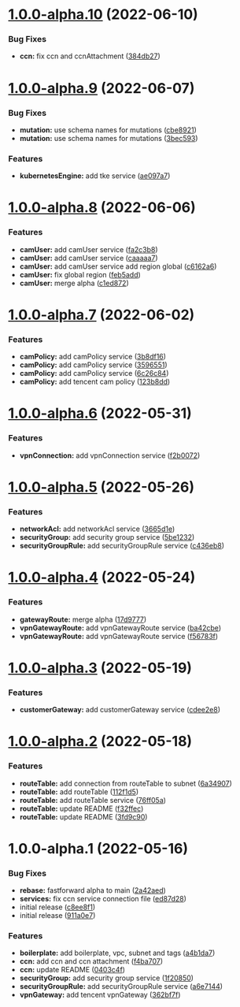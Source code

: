 # [1.0.0-alpha.10](https://github.com/cloudgraphdev/cloudgraph-provider-tencent/compare/1.0.0-alpha.9...1.0.0-alpha.10) (2022-06-10)


### Bug Fixes

* **ccn:** fix ccn and ccnAttachment ([384db27](https://github.com/cloudgraphdev/cloudgraph-provider-tencent/commit/384db271bb2b6d06ec2ab9bab6acf8d6b066effc))

# [1.0.0-alpha.9](https://github.com/cloudgraphdev/cloudgraph-provider-tencent/compare/1.0.0-alpha.8...1.0.0-alpha.9) (2022-06-07)


### Bug Fixes

* **mutation:** use schema names for mutations ([cbe8921](https://github.com/cloudgraphdev/cloudgraph-provider-tencent/commit/cbe8921a7c7c6f9b4dd3a52180c713853dc82ee0))
* **mutation:** use schema names for mutations ([3bec593](https://github.com/cloudgraphdev/cloudgraph-provider-tencent/commit/3bec59304a84c93176d9125bc7d0e527f88ff458))


### Features

* **kubernetesEngine:** add tke service ([ae097a7](https://github.com/cloudgraphdev/cloudgraph-provider-tencent/commit/ae097a7575c19611ede542feadbe381f8e233051))

# [1.0.0-alpha.8](https://github.com/cloudgraphdev/cloudgraph-provider-tencent/compare/1.0.0-alpha.7...1.0.0-alpha.8) (2022-06-06)


### Features

* **camUser:** add camUser service ([fa2c3b8](https://github.com/cloudgraphdev/cloudgraph-provider-tencent/commit/fa2c3b8dbe90781e28291f654734e6ee0b610e39))
* **camUser:** add camUser service ([caaaaa7](https://github.com/cloudgraphdev/cloudgraph-provider-tencent/commit/caaaaa7e548c146580a0758ed18865d3fc428545))
* **camUser:** add camUser service add region global ([c6162a6](https://github.com/cloudgraphdev/cloudgraph-provider-tencent/commit/c6162a69296e89aff6730f7fe706d137553a6d5f))
* **camUser:** fix global region ([feb5add](https://github.com/cloudgraphdev/cloudgraph-provider-tencent/commit/feb5add6bf7010952f3b81101e9a84c881a4af42))
* **camUser:** merge alpha ([c1ed872](https://github.com/cloudgraphdev/cloudgraph-provider-tencent/commit/c1ed8729c5afef905c0f04cf4ae01b87c1a595ef))

# [1.0.0-alpha.7](https://github.com/cloudgraphdev/cloudgraph-provider-tencent/compare/1.0.0-alpha.6...1.0.0-alpha.7) (2022-06-02)


### Features

* **camPolicy:** add camPolicy service ([3b8df16](https://github.com/cloudgraphdev/cloudgraph-provider-tencent/commit/3b8df166c3edd75f6b40f445f6a4375481d2f0ce))
* **camPolicy:** add camPolicy service ([3596551](https://github.com/cloudgraphdev/cloudgraph-provider-tencent/commit/35965518ed7f32da4bf024d780d56828c5250c60))
* **camPolicy:** add camPolicy service ([6c26c84](https://github.com/cloudgraphdev/cloudgraph-provider-tencent/commit/6c26c84f04399ce540f1c33a9e59bac3448def0c))
* **camPolicy:** add tencent cam policy ([123b8dd](https://github.com/cloudgraphdev/cloudgraph-provider-tencent/commit/123b8dd376242fdf07e167f1c10045f13d607c58))

# [1.0.0-alpha.6](https://github.com/cloudgraphdev/cloudgraph-provider-tencent/compare/1.0.0-alpha.5...1.0.0-alpha.6) (2022-05-31)


### Features

* **vpnConnection:** add vpnConnection service ([f2b0072](https://github.com/cloudgraphdev/cloudgraph-provider-tencent/commit/f2b0072e237e787c2bf0d11358003a7a126e15de))

# [1.0.0-alpha.5](https://github.com/cloudgraphdev/cloudgraph-provider-tencent/compare/1.0.0-alpha.4...1.0.0-alpha.5) (2022-05-26)


### Features

* **networkAcl:** add networkAcl service ([3665d1e](https://github.com/cloudgraphdev/cloudgraph-provider-tencent/commit/3665d1e14782040d601152a252bd889e64fdef98))
* **securityGroup:** add security group service ([5be1232](https://github.com/cloudgraphdev/cloudgraph-provider-tencent/commit/5be123281dca7d37e29e91617f03ece3b6a2b07c))
* **securityGroupRule:** add securityGroupRule service ([c436eb8](https://github.com/cloudgraphdev/cloudgraph-provider-tencent/commit/c436eb8a15269f6738527a415421638f22e95193))

# [1.0.0-alpha.4](https://github.com/cloudgraphdev/cloudgraph-provider-tencent/compare/1.0.0-alpha.3...1.0.0-alpha.4) (2022-05-24)


### Features

* **gatewayRoute:** merge alpha ([17d9777](https://github.com/cloudgraphdev/cloudgraph-provider-tencent/commit/17d9777c4a25f9b8ae6ea0799ee67e8a8281c8d7))
* **vpnGatewayRoute:** add vpnGatewayRoute service ([ba42cbe](https://github.com/cloudgraphdev/cloudgraph-provider-tencent/commit/ba42cbe2c892dd5ebfc826c899445f2c42aefc05))
* **vpnGatewayRoute:** add vpnGatewayRoute service ([f56783f](https://github.com/cloudgraphdev/cloudgraph-provider-tencent/commit/f56783f3f20b91bfe25af1dd959dd7ba4bccd0e6))

# [1.0.0-alpha.3](https://github.com/cloudgraphdev/cloudgraph-provider-tencent/compare/1.0.0-alpha.2...1.0.0-alpha.3) (2022-05-19)


### Features

* **customerGateway:** add customerGateway service ([cdee2e8](https://github.com/cloudgraphdev/cloudgraph-provider-tencent/commit/cdee2e85baa41ce5364051641345af0563e2601f))

# [1.0.0-alpha.2](https://github.com/cloudgraphdev/cloudgraph-provider-tencent/compare/1.0.0-alpha.1...1.0.0-alpha.2) (2022-05-18)


### Features

* **routeTable:** add connection from routeTable to subnet ([6a34907](https://github.com/cloudgraphdev/cloudgraph-provider-tencent/commit/6a3490754dc5da4aa3ebe68072b2f6fe5063130b))
* **routeTable:** add routeTable ([112f1d5](https://github.com/cloudgraphdev/cloudgraph-provider-tencent/commit/112f1d561208e122b36b51e842f2802cf1ee76be))
* **routeTable:** add routeTable service ([76ff05a](https://github.com/cloudgraphdev/cloudgraph-provider-tencent/commit/76ff05ac8cb7cad4ccdf68b5d74633248a350aa8))
* **routeTable:** update README ([f32ffec](https://github.com/cloudgraphdev/cloudgraph-provider-tencent/commit/f32ffecf3e67551826fae5025b3c2bf0e2a1feb4))
* **routeTable:** update README ([3fd9c90](https://github.com/cloudgraphdev/cloudgraph-provider-tencent/commit/3fd9c9080b6ee007ec598b86b108f301e34e41af))

# 1.0.0-alpha.1 (2022-05-16)


### Bug Fixes

* **rebase:** fastforward alpha to main ([2a42aed](https://github.com/cloudgraphdev/cloudgraph-provider-tencent/commit/2a42aedd5a0488d49406b56d6b2eccffbb750aba))
* **services:** fix ccn service connection file ([ed87d28](https://github.com/cloudgraphdev/cloudgraph-provider-tencent/commit/ed87d280abef5619cc76357fcef54f3efa8706b3))
* initial release ([c8ee8f1](https://github.com/cloudgraphdev/cloudgraph-provider-tencent/commit/c8ee8f1ae4efd7357aa40453aa2960d1c63791f9))
* initial release ([911a0e7](https://github.com/cloudgraphdev/cloudgraph-provider-tencent/commit/911a0e7c580cc5d838c4a9adbeb677440e07d8ba))


### Features

* **boilerplate:** add boilerplate, vpc, subnet and tags ([a4b1da7](https://github.com/cloudgraphdev/cloudgraph-provider-tencent/commit/a4b1da78373b39deb24b0c02605c2cce0cac72a6))
* **ccn:** add ccn and ccn attachment ([f4ba707](https://github.com/cloudgraphdev/cloudgraph-provider-tencent/commit/f4ba70780e0d133094e209c8995b80027bd98bcf))
* **ccn:** update README ([0403c4f](https://github.com/cloudgraphdev/cloudgraph-provider-tencent/commit/0403c4fca7ea97270c499b17434e3c05b148ce72))
* **securityGroup:** add security group service ([1f20850](https://github.com/cloudgraphdev/cloudgraph-provider-tencent/commit/1f20850176f0e9f3c48e3f0d8fe86ac533370e7d))
* **securityGroupRule:** add securityGroupRule service ([a6e7144](https://github.com/cloudgraphdev/cloudgraph-provider-tencent/commit/a6e714495bb6669d338aa42fae43603eccc2bde0))
* **vpnGateway:** add tencent vpnGateway ([362bf7f](https://github.com/cloudgraphdev/cloudgraph-provider-tencent/commit/362bf7f37f9a858edabc233f655e19a62a5a7ca5))
